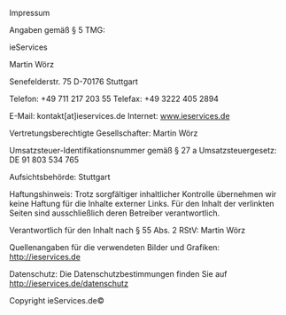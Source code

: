 Impressum

Angaben gemäß § 5 TMG:

ieServices

Martin Wörz

Senefelderstr. 75
D-70176 Stuttgart

Telefon: +49  711 217 203 55
Telefax: +49 3222 405 2894

E-Mail: kontakt[at]ieservices.de
Internet: www.ieservices.de


Vertretungsberechtigte Gesellschafter:
Martin Wörz

Umsatzsteuer-Identifikationsnummer gemäß § 27 a Umsatzsteuergesetz:
DE 91 803 534 765

Aufsichtsbehörde:
Stuttgart

Haftungshinweis:
Trotz sorgfältiger inhaltlicher Kontrolle übernehmen wir keine Haftung für die Inhalte externer Links. Für den Inhalt der verlinkten Seiten sind ausschließlich deren Betreiber verantwortlich.

Verantwortlich für den Inhalt nach § 55 Abs. 2 RStV:
Martin Wörz

Quellenangaben für die verwendeten Bilder und Grafiken:
http://ieservices.de

Datenschutz: 
Die Datenschutzbestimmungen finden Sie auf  http://ieservices.de/datenschutz

Copyright ieServices.de©
